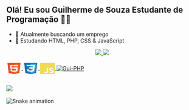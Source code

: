 ## Olá! Eu sou Guilherme de Souza Estudante de Programação 👋🏼

- 🔭 Atualmente buscando um emprego
- 🌱 Estudando HTML, PHP, CSS & JavaScript

<div align="center">
  <a href="https://github.com/GuiSouzaDev">
  <img height="180em" src="https://github-readme-stats.vercel.app/api?username=GuiSouzaDev&show_icons=true&theme=dark&include_all_commits=true&count_private=true"/>
  <img height="180em" src="https://github-readme-stats.vercel.app/api/top-langs/?username=GuiSouzaDev&layout=compact&langs_count=7&theme=dark"/>
</div>

<div style="display: inline_block"><br>
  <img align="center" alt="Gui-HTML" height="30" width="40" src="https://raw.githubusercontent.com/devicons/devicon/master/icons/html5/html5-original.svg">
    <img align="center" alt="Gui-CSS" height="30" width="40" src="https://raw.githubusercontent.com/devicons/devicon/master/icons/css3/css3-original.svg">
  <img align="center" alt="Gui-Js" height="30" width="40" src="https://raw.githubusercontent.com/devicons/devicon/master/icons/javascript/javascript-plain.svg">
   <img align="center" alt="Gui-PHP" height="35" width="40" src="https://cdn.jsdelivr.net/gh/devicons/devicon/icons/php/php-plain.svg" />
</div>
  
  ##
  
  <div>
    
  <a href="https://www.linkedin.com/in/guilherme-de-souza-88a07b280/" target="_blank"><img src="https://img.shields.io/badge/-LinkedIn-%230077B5?style=for-the-badge&logo=linkedin&logoColor=white" target="_blank"></a>

  ![Snake animation](https://github.com/GuiSouzaDev/GuiSouzaDev/blob/output/github-contribution-grid-snake.svg)
    
  </div>
